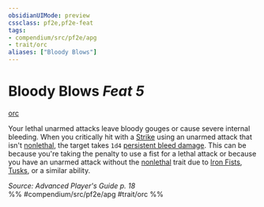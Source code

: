 ```yaml
---
obsidianUIMode: preview
cssclass: pf2e,pf2e-feat
tags:
- compendium/src/pf2e/apg
- trait/orc
aliases: ["Bloody Blows"]
---
```

# Bloody Blows  *Feat 5*  
[orc](../../Rules/traits/orc.md)  


Your lethal unarmed attacks leave bloody gouges or cause severe internal bleeding. When you critically hit with a [Strike](../../Rules/actions/strike.md) using an unarmed attack that isn't [nonlethal](../../Rules/traits/nonlethal.md), the target takes `1d4` [persistent bleed damage](../../Rules/conditions.md#Persistent%20Damage). This can be because you're taking the penalty to use a fist for a lethal attack or because you have an unarmed attack without the [nonlethal](../../Rules/traits/nonlethal.md) trait due to [Iron Fists](iron-fists-apg.md), [Tusks](tusks-apg.md), or a similar ability.

*Source: Advanced Player's Guide p. 18*  
%% #compendium/src/pf2e/apg #trait/orc %%